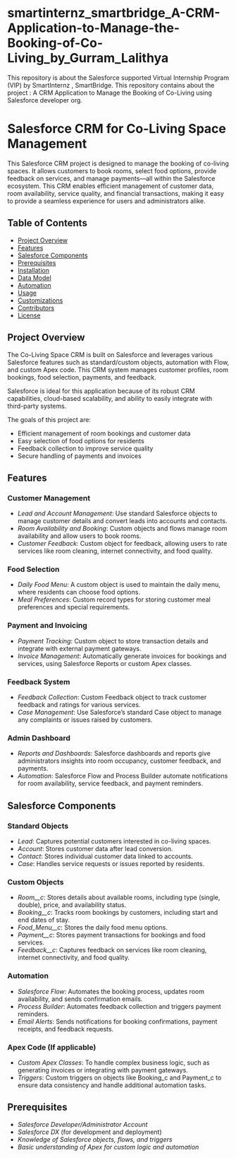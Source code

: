 # smartinternz_smartbridge_A-CRM-Application-to-Manage-the-Booking-of-Co-Living_by_Gurram_Lalithya
This repository is about the Salesforce supported Virtual Internship Program (VIP) by SmartInternz , SmartBridge. This repository contains about the project : A CRM Application to Manage the Booking of Co-Living using Salesforce developer org.
# Salesforce CRM for Co-Living Space Management

This Salesforce CRM project is designed to manage the booking of co-living spaces. It allows customers to book rooms, select food options, provide feedback on services, and manage payments—all within the Salesforce ecosystem. This CRM enables efficient management of customer data, room availability, service quality, and financial transactions, making it easy to provide a seamless experience for users and administrators alike.

## Table of Contents
- [Project Overview](#project-overview)
- [Features](#features)
- [Salesforce Components](#salesforce-components)
- [Prerequisites](#prerequisites)
- [Installation](#installation)
- [Data Model](#data-model)
- [Automation](#automation)
- [Usage](#usage)
- [Customizations](#customizations)
- [Contributors](#contributors)
- [License](#license)

## Project Overview

The Co-Living Space CRM is built on Salesforce and leverages various Salesforce features such as standard/custom objects, automation with Flow, and custom Apex code. This CRM system manages customer profiles, room bookings, food selection, payments, and feedback.

Salesforce is ideal for this application because of its robust CRM capabilities, cloud-based scalability, and ability to easily integrate with third-party systems. 

The goals of this project are:
- Efficient management of room bookings and customer data
- Easy selection of food options for residents
- Feedback collection to improve service quality
- Secure handling of payments and invoices

## Features

### Customer Management
- *Lead and Account Management*: Use standard Salesforce objects to manage customer details and convert leads into accounts and contacts.
- *Room Availability and Booking*: Custom objects and flows manage room availability and allow users to book rooms.
- *Customer Feedback*: Custom object for feedback, allowing users to rate services like room cleaning, internet connectivity, and food quality.

### Food Selection
- *Daily Food Menu*: A custom object is used to maintain the daily menu, where residents can choose food options.
- *Meal Preferences*: Custom record types for storing customer meal preferences and special requirements.

### Payment and Invoicing
- *Payment Tracking*: Custom object to store transaction details and integrate with external payment gateways.
- *Invoice Management*: Automatically generate invoices for bookings and services, using Salesforce Reports or custom Apex classes.

### Feedback System
- *Feedback Collection*: Custom Feedback object to track customer feedback and ratings for various services.
- *Case Management*: Use Salesforce’s standard Case object to manage any complaints or issues raised by customers.

### Admin Dashboard
- *Reports and Dashboards*: Salesforce dashboards and reports give administrators insights into room occupancy, customer feedback, and payments.
- *Automation*: Salesforce Flow and Process Builder automate notifications for room availability, service feedback, and payment reminders.

## Salesforce Components

### Standard Objects
- *Lead*: Captures potential customers interested in co-living spaces.
- *Account*: Stores customer data after lead conversion.
- *Contact*: Stores individual customer data linked to accounts.
- *Case*: Handles service requests or issues reported by residents.

### Custom Objects
- *Room__c*: Stores details about available rooms, including type (single, double), price, and availability status.
- *Booking__c*: Tracks room bookings by customers, including start and end dates of stay.
- *Food_Menu__c*: Stores the daily food menu options.
- *Payment__c*: Stores payment transactions for bookings and food services.
- *Feedback__c*: Captures feedback on services like room cleaning, internet connectivity, and food quality.

### Automation
- *Salesforce Flow*: Automates the booking process, updates room availability, and sends confirmation emails.
- *Process Builder*: Automates feedback collection and triggers payment reminders.
- *Email Alerts*: Sends notifications for booking confirmations, payment receipts, and feedback requests.

### Apex Code (If applicable)
- *Custom Apex Classes*: To handle complex business logic, such as generating invoices or integrating with payment gateways.
- *Triggers*: Custom triggers on objects like Booking_c and Payment_c to ensure data consistency and handle additional automation tasks.

## Prerequisites

- *Salesforce Developer/Administrator Account*
- *Salesforce DX* (for development and deployment)
- *Knowledge of Salesforce objects, flows, and triggers*
- *Basic understanding of Apex for custom logic and automation*
